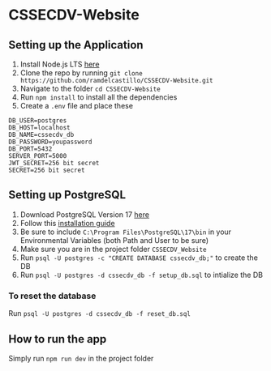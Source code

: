 # CSSECDV-Website

## Setting up the Application
1. Install Node.js LTS [here](https://nodejs.org/en/download)
2. Clone the repo by running `git clone https://github.com/ramdelcastillo/CSSECDV-Website.git`
3. Navigate to the folder `cd CSSECDV-Website`
4. Run `npm install` to install all the dependencies
5. Create a `.env` file and place these
```
DB_USER=postgres
DB_HOST=localhost
DB_NAME=cssecdv_db
DB_PASSWORD=youpassword
DB_PORT=5432
SERVER_PORT=5000
JWT_SECRET=256 bit secret
SECRET=256 bit secret
```

## Setting up PostgreSQL
1. Download PostgreSQL Version 17 [here](https://www.postgresql.org/download/)
2. Follow this [installation guide](https://www.w3schools.com/postgresql/postgresql_install.php)
3. Be sure to include `C:\Program Files\PostgreSQL\17\bin` in your Environmental Variables (both Path and User to be sure)
4. Make sure you are in the project folder `CSSECDV_Website`
5. Run `psql -U postgres -c "CREATE DATABASE cssecdv_db;"` to create the DB
6. Run `psql -U postgres -d cssecdv_db -f setup_db.sql` to intialize the DB
### To reset the database
Run `psql -U postgres -d cssecdv_db -f reset_db.sql`

## How to run the app
Simply run `npm run dev` in the project folder

